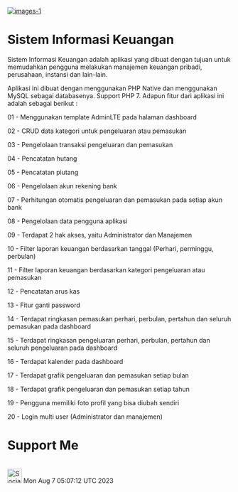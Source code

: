 <a href="https://github.com/Setiawan007/"><img src="https://raw.githubusercontent.com/Setiawan007/Sistem-Informasi-Keuangan/b49eb0af4168ce1f436d0c3068be73e60b4588c8/SS.png" alt="images-1" border="0"></a>

# Sistem Informasi Keuangan
Sistem Informasi Keuangan adalah aplikasi yang dibuat dengan tujuan untuk memudahkan pengguna melakukan manajemen keuangan pribadi, perusahaan, instansi dan lain-lain.

Aplikasi ini dibuat dengan menggunakan PHP Native dan menggunakan MySQL sebagai databasenya. Support PHP 7. Adapun fitur dari aplikasi ini adalah sebagai berikut :

01 - Menggunakan template AdminLTE pada halaman dashboard

02 - CRUD data kategori untuk pengeluaran atau pemasukan

03 - Pengelolaan transaksi pengeluaran dan pemasukan

04 - Pencatatan hutang

05 - Pencatatan piutang

06 - Pengelolaan akun rekening bank

07 - Perhitungan otomatis pengeluaran dan pemasukan pada setiap akun bank

08 - Pengelolaan data pengguna aplikasi

09 - Terdapat 2 hak akses, yaitu Administrator dan Manajemen

10 - Filter laporan keuangan berdasarkan tanggal (Perhari, perminggu, perbulan)

11 - Filter laporan keuangan berdasarkan kategori pengeluaran atau pemasukan

12 - Pencatatan arus kas

13 - Fitur ganti password

14 - Terdapat ringkasan pemasukan perhari, perbulan, pertahun dan seluruh pemasukan pada dashboard

15 - Terdapat ringkasan pengeluaran perhari, perbulan, pertahun dan seluruh pengeluaran pada dashboard

16 - Terdapat kalender pada dashboard

17 - Terdapat grafik pengeluaran dan pemasukan setiap bulan

18 - Terdapat grafik pengeluaran dan pemasukan setiap tahun

19 - Pengguna memiliki foto profil yang bisa diubah sendiri

20 - Login multi user (Administrator dan manajemen)

# Support Me
<br>
<a href="https://sociabuzz.com/setiawan007/support" target="_blank"><img src="https://img.shields.io/badge/Buy_Me_A_Coffee-FFDD00?style=for-the-badge&logo=buy-me-a-coffee&logoColor=black" height="32px" alt="Sociabuzz"></a>
Mon Aug  7 05:07:12 UTC 2023
